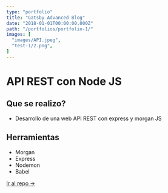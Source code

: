 ```yaml
---
type: "portfolio"
title: "Gatsby Advanced Blog"
date: "2018-01-01T00:00:00.000Z"
path: "/portfolios/portfolio-1/"
images: [
  "images/API.jpeg",
  "test-1/2.png",
]
---
```


# API REST con Node JS

## Que se realizo?
- Desarrollo de una web API REST con express y morgan JS

## Herramientas
- Morgan
- Express
- Nodemon
- Babel

[Ir al repo →](https://github.com/JuanPablo-Hack/Rest_API_NodeJS)
